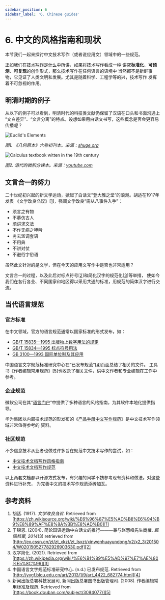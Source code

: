 ```yaml
---
sidebar_position: 6
sidebar_label: '6. Chinese guides'
---
```


# 6. 中文的风格指南和现状

本节我们一起来探讨中文技术写作（或者说应用文）领域中的一些规范。

正如我们在[技术写作是什么](/docs/tw/what-is-tw)中所讲，如果将技术写作看成一种
讲究**标准化**、**可预测**、**可复现**的创作形式，那么技术写作在任何语言的语境中
当然都不是新鲜事物，它见证了人类文明和发展。尤其是随着科学、工程学等的兴，技术写作
发挥着不可忽视的作用。

## 明清时期的例子

从以下的例子可以看到，明清时代的科技类文献仍保留了汉语在口头和书面沟通上
“文白差异”、“文言分离”的特点。设想如果用白话文书写，这些概念是否会更容易传播呢？

![Euclid's Elements](/img/tw/geometry-zh.jpg)

*图1. 《几何原本》六卷初刊本。来源：[shuge.org](https://new.shuge.org/view/ji_he_yuan_ben/)*

![Calculus textbook witten in the 19th century](/img/tw/calculus-zh.jpg)

*图2. 清代的微积分课本。来源：[youtube.com](https://youtu.be/BA3f_-J_Gmc)*

## 文言合一的努力

二十世纪初兴起的新文学运动，掀起了白话文“登大雅之堂”的浪潮。胡适在1917年发表
《文学改良刍议》[[1][1]]，强调文学改良“需从八事件入手”：

- 须言之有物
- 不摹仿古人
- 须讲求文法
- 不作无病之呻吟
- 务去滥调套语
- 不用典
- 不讲对仗
- 不避俗字俗语

虽然此文针对的是文学，但在今天的应用文写作中是否也非常适用？

文言合一的过程，以及此后对标点符号[[2][2]]和简化汉字的规范化[[3][3]]等举措，
使如今我们在各行各业、不同国家和地区得以采用共通的标准，用规范的简体汉字进行交流。

## 当代语言规范

### 官方标准

在中文领域，官方的语言规范通常以国家标准的形式发布，如：

- [GB/T 15835—1995 出版物上数字用法的规定][a]
- [GB/T 15834—1995 标点符号用法][b]
- [GB 3100—1993 国际单位制及其应用][c]

中国语言文字规范标准研究中心在“已发布规范”[[4][4]]页面总结了相关的文件。
工具书《作者编辑常用规范》[[5][5]]也收录了相关文件，供中文作者和专业编辑在工作中参考。

### 企业规范

微软公司在其“[语言门户][d]”中提供了多种语言的风格指南，为其软件本地化提供指导。

华为集团以内部技术规范的形发布的《[产品手册中文写作规范][e]》是中文技术写作领域非常值得参考的
资料。

### 社区规范

不少信息技术从业者也做过许多旨在规范中文技术写作的尝试，如：

- [中文技术文档写作风格指南][f]
- [中文技术文档写作规范][g]

以上两套文档都以开源方式发布，有兴趣的同学不妨参考现有资料和做法，对这些资料进行补充，
为完善中文的技术写作规范添砖加瓦。

## 参考资料

1. 胡适. (1917). *文学改良刍议*.
   Retrieved from [https://zh.wikisource.org/wiki/%E6%96%87%E5%AD%B8%E6%94%B9%E8%89%AF%E8%8A%BB%E8%AD%B0][1]
2. 于锦恩. (2004). 简论国语运动中白话文的推行———兼与赵慧峰先生商榷. *民国档案, 2014*(3)
   retrieved from [http://ex.cssn.cn/zt/zt_xkzt/zt_lsxzt/xinwenhuayundong/x2/x2_3/201504/W020150527782926903630.pdf][2]
3. 汉字简化. (2021). Retrieved from [https://zh.wikipedia.org/wiki/%E6%B1%89%E5%AD%97%E7%AE%80%E5%8C%96][3]
4. 中国语言文字规范标准研究中心. (n.d.) 已发布规范. Retrieved from
   [http://yygf.blcu.edu.cn/art/2013/1/9/art_4422_682774.html][4]
5. 新闻出版总署科技发展司, 新闻出版总署图书出版管理司. (2008).  作者编辑常用标准及规范.
   Retrieved from [https://book.douban.com/subject/3084077/][5]

[1]: https://zh.wikisource.org/wiki/%E6%96%87%E5%AD%B8%E6%94%B9%E8%89%AF%E8%8A%BB%E8%AD%B0
[2]: http://ex.cssn.cn/zt/zt_xkzt/zt_lsxzt/xinwenhuayundong/x2/x2_3/201504/W020150527782926903630.pdf
[3]: https://zh.wikipedia.org/wiki/%E6%B1%89%E5%AD%97%E7%AE%80%E5%8C%96
[4]: http://yygf.blcu.edu.cn/art/2013/1/9/art_4422_682774.html
[5]: https://book.douban.com/subject/3084077/
[a]: http://www.moe.gov.cn/ewebeditor/uploadfile/2015/01/13/20150113091154536.pdf
[b]: https://people.ubuntu.com/~happyaron/l10n/GB(T)15834-2011.html
[c]: http://hit.alljournals.cn/uploadfile/mst_cn/20160329/gb%203100-93%20%E5%9B%BD%E9%99%85%E5%8D%95%E4%BD%8D%E5%88%B6%E5%8F%8A%E5%85%B6%E5%BA%94%E7%94%A8.pdf
[d]: https://www.microsoft.com/zh-cn/language/styleguides
[e]: https://github.com/tiger8888/books-4/raw/master/%E4%BA%A7%E5%93%81%E6%89%8B%E5%86%8C%E4%B8%AD%E6%96%87%E5%86%99%E4%BD%9C%E8%A7%84%E8%8C%83.pdf
[f]: https://zh-style-guide.readthedocs.io/zh_CN/latest/
[g]: https://github.com/ruanyf/document-style-guide
